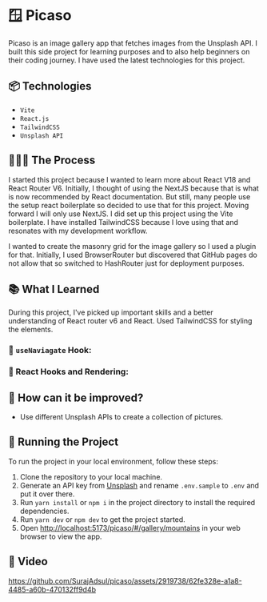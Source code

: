 # 🪟 Picaso

Picaso is an image gallery app that fetches images from the Unsplash API. I built this side project for learning
purposes and to also help beginners on their coding journey. I have used the latest technologies for this project.

## 📦 Technologies

- `Vite`
- `React.js`
- `TailwindCSS`
- `Unsplash API`

## 👩🏽‍🍳 The Process

I started this project because I wanted to learn more about React V18 and React Router V6. Initially, I thought of using
the NextJS because that is what is now recommended by React documentation.
But still, many people use the setup react boilerplate so decided to use that for this project. Moving forward I will
only use NextJS. I did set up this project using the Vite boilerplate.
I have installed TailwindCSS because I love using that and resonates with my development workflow.

I wanted to create the masonry grid for the image gallery so I used a plugin for that.
Initially, I used BrowserRouter but discovered that GitHub pages do not allow that so switched to HashRouter just for
deployment purposes.

## 📚 What I Learned

During this project, I've picked up important skills and a better understanding of React router v6 and React.
Used TailwindCSS for styling the elements.

### 🧠 `useNaviagate` Hook:

### 🎣 React Hooks and Rendering:

## 💭 How can it be improved?

- Use different Unsplash APIs to create a collection of pictures.

## 🚦 Running the Project

To run the project in your local environment, follow these steps:

1. Clone the repository to your local machine.
2. Generate an API key from [Unsplash](https://unsplash.com/) and rename `.env.sample` to `.env` and put it over there.
3. Run `yarn install` or `npm i` in the project directory to install the required dependencies.
4. Run `yarn dev` or `npm dev` to get the project started.
5. Open [http://localhost:5173/picaso/#/gallery/mountains](http://localhost:5173/picaso/#/gallery/mountains) in your web
   browser to view the app.

## 🍿 Video

https://github.com/SurajAdsul/picaso/assets/2919738/62fe328e-a1a8-4485-a60b-470132ff9d4b



